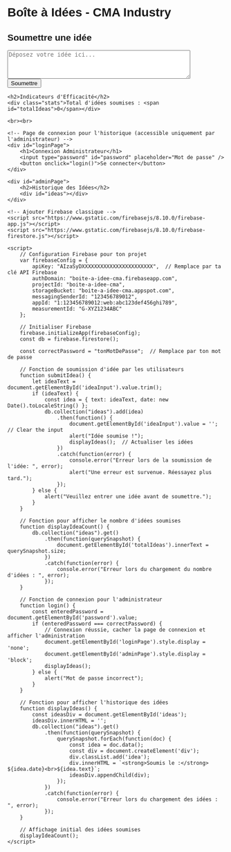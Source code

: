 <!DOCTYPE html>
<html lang="fr">
<head>
    <meta charset="UTF-8">
    <meta name="viewport" content="width=device-width, initial-scale=1.0">
    <title>Boîte à Idées - CMA Industry</title>
    <style>
        body { font-family: Arial, sans-serif; margin: 20px; }
        #ideas { margin-top: 20px; }
        .idea { border-bottom: 1px solid #ccc; padding: 10px; }
        .stats { margin-top: 20px; }
        #loginPage { display: block; }
        #adminPage { display: none; }
    </style>
</head>
<body>
    <!-- Page utilisateur (tous les utilisateurs peuvent soumettre des idées) -->
    <h1>Boîte à Idées - CMA Industry</h1>
    <h2>Soumettre une idée</h2>
    <textarea id="ideaInput" placeholder="Déposez votre idée ici..." rows="4" cols="50"></textarea>
    <br>
    <button onclick="submitIdea()">Soumettre</button>

    <h2>Indicateurs d'Efficacité</h2>
    <div class="stats">Total d'idées soumises : <span id="totalIdeas">0</span></div>

    <br><br>

    <!-- Page de connexion pour l'historique (accessible uniquement par l'administrateur) -->
    <div id="loginPage">
        <h1>Connexion Administrateur</h1>
        <input type="password" id="password" placeholder="Mot de passe" />
        <button onclick="login()">Se connecter</button>
    </div>

    <div id="adminPage">
        <h2>Historique des Idées</h2>
        <div id="ideas"></div>
    </div>

    <!-- Ajouter Firebase classique -->
    <script src="https://www.gstatic.com/firebasejs/8.10.0/firebase-app.js"></script>
    <script src="https://www.gstatic.com/firebasejs/8.10.0/firebase-firestore.js"></script>
    
    <script>
        // Configuration Firebase pour ton projet
        var firebaseConfig = {
            apiKey: "AIzaSyDXXXXXXXXXXXXXXXXXXXXXXX",  // Remplace par ta clé API Firebase
            authDomain: "boite-a-idee-cma.firebaseapp.com",
            projectId: "boite-a-idee-cma",
            storageBucket: "boite-a-idee-cma.appspot.com",
            messagingSenderId: "123456789012",
            appId: "1:123456789012:web:abc123def456ghi789",
            measurementId: "G-XYZ1234ABC"
        };

        // Initialiser Firebase
        firebase.initializeApp(firebaseConfig);
        const db = firebase.firestore();

        const correctPassword = "tonMotDePasse";  // Remplace par ton mot de passe

        // Fonction de soumission d'idée par les utilisateurs
        function submitIdea() {
            let ideaText = document.getElementById('ideaInput').value.trim();
            if (ideaText) {
                const idea = { text: ideaText, date: new Date().toLocaleString() };
                db.collection("ideas").add(idea)
                    .then(function() {
                        document.getElementById('ideaInput').value = ''; // Clear the input
                        alert("Idée soumise !");
                        displayIdeas();  // Actualiser les idées
                    })
                    .catch(function(error) {
                        console.error("Erreur lors de la soumission de l'idée: ", error);
                        alert("Une erreur est survenue. Réessayez plus tard.");
                    });
            } else {
                alert("Veuillez entrer une idée avant de soumettre.");
            }
        }

        // Fonction pour afficher le nombre d'idées soumises
        function displayIdeaCount() {
            db.collection("ideas").get()
                .then(function(querySnapshot) {
                    document.getElementById('totalIdeas').innerText = querySnapshot.size;
                })
                .catch(function(error) {
                    console.error("Erreur lors du chargement du nombre d'idées : ", error);
                });
        }

        // Fonction de connexion pour l'administrateur
        function login() {
            const enteredPassword = document.getElementById('password').value;
            if (enteredPassword === correctPassword) {
                // Connexion réussie, cacher la page de connexion et afficher l'administration
                document.getElementById('loginPage').style.display = 'none';
                document.getElementById('adminPage').style.display = 'block';
                displayIdeas();
            } else {
                alert("Mot de passe incorrect");
            }
        }

        // Fonction pour afficher l'historique des idées
        function displayIdeas() {
            const ideasDiv = document.getElementById('ideas');
            ideasDiv.innerHTML = '';
            db.collection("ideas").get()
                .then(function(querySnapshot) {
                    querySnapshot.forEach(function(doc) {
                        const idea = doc.data();
                        const div = document.createElement('div');
                        div.classList.add('idea');
                        div.innerHTML = `<strong>Soumis le :</strong> ${idea.date}<br>${idea.text}`;
                        ideasDiv.appendChild(div);
                    });
                })
                .catch(function(error) {
                    console.error("Erreur lors du chargement des idées : ", error);
                });
        }

        // Affichage initial des idées soumises
        displayIdeaCount();
    </script>
</body>
</html>
